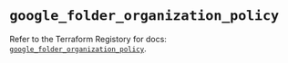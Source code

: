 # `google_folder_organization_policy`

Refer to the Terraform Registory for docs: [`google_folder_organization_policy`](https://registry.terraform.io/providers/hashicorp/google-beta/5.5.0/docs/resources/google_folder_organization_policy).
